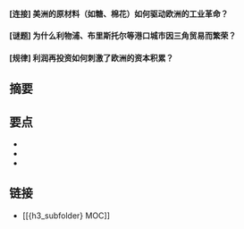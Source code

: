 #### [连接] 美洲的原材料（如糖、棉花）如何驱动欧洲的工业革命？


#### [谜题] 为什么利物浦、布里斯托尔等港口城市因三角贸易而繁荣？


#### [规律] 利润再投资如何刺激了欧洲的资本积累？


## 摘要


## 要点

- 
- 
- 

## 链接

- [[{h3_subfolder} MOC]]
